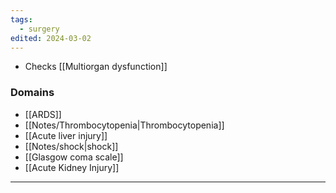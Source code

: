 ```yaml
---
tags:
  - surgery
edited: 2024-03-02
---
```

- Checks [[Multiorgan dysfunction]] 
### Domains
- [[ARDS]]
- [[Notes/Thrombocytopenia|Thrombocytopenia]]
- [[Acute liver injury]] 
- [[Notes/shock|shock]]
- [[Glasgow coma scale]]
- [[Acute Kidney Injury]] 

---
